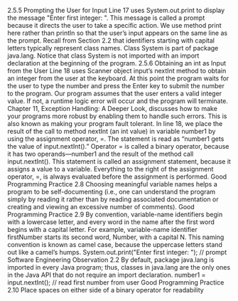 2.5.5 Prompting the User for Input
Line 17
uses System.out.print to display the message "Enter first integer: ". This message is
called a prompt because it directs the user to take a specific action. We use method print
here rather than println so that the user’s input appears on the same line as the prompt.
Recall from Section 2.2 that identifiers starting with capital letters typically represent class
names. Class System is part of package java.lang. Notice that class System is not imported with an import declaration at the beginning of the program.
2.5.6 Obtaining an int as Input from the User
Line 18
uses Scanner object input’s nextInt method to obtain an integer from the user at the keyboard. At this point the program waits for the user to type the number and press the Enter
key to submit the number to the program.
Our program assumes that the user enters a valid integer value. If not, a runtime logic
error will occur and the program will terminate. Chapter 11, Exception Handling: A
Deeper Look, discusses how to make your programs more robust by enabling them to
handle such errors. This is also known as making your program fault tolerant.
In line 18, we place the result of the call to method nextInt (an int value) in variable
number1 by using the assignment operator, =. The statement is read as “number1 gets the
value of input.nextInt().” Operator = is called a binary operator, because it has two
operands—number1 and the result of the method call input.nextInt(). This statement
is called an assignment statement, because it assigns a value to a variable. Everything to the
right of the assignment operator, =, is always evaluated before the assignment is performed.
Good Programming Practice 2.8
Choosing meaningful variable names helps a program to be self-documenting (i.e., one
can understand the program simply by reading it rather than by reading associated documentation or creating and viewing an excessive number of comments).
Good Programming Practice 2.9
By convention, variable-name identifiers begin with a lowercase letter, and every word in
the name after the first word begins with a capital letter. For example, variable-name identifier firstNumber starts its second word, Number, with a capital N. This naming convention is known as camel case, because the uppercase letters stand out like a camel’s humps.
System.out.print("Enter first integer: "); // prompt
Software Engineering Observation 2.2
By default, package java.lang is imported in every Java program; thus, classes in
java.lang are the only ones in the Java API that do not require an import declaration.
number1 = input.nextInt(); // read first number from user
Good Programming Practice 2.10
Place spaces on either side of a binary operator for readability